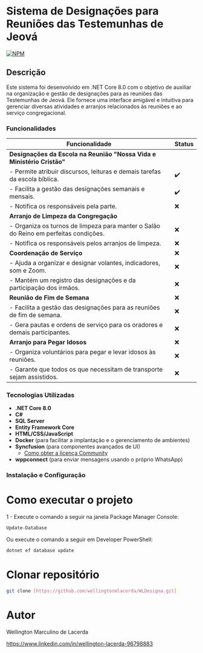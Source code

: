 # Sistema de Designações para Reuniões das Testemunhas de Jeová 
[![NPM](https://img.shields.io/npm/l/react)](https://github.com/wellingtonmlacerda/WLDesigna/blob/master/LICENSE.txt)

## Descrição

Este sistema foi desenvolvido em .NET Core 8.0 com o objetivo de auxiliar na organização e gestão de designações para as reuniões das Testemunhas de Jeová. Ele fornece uma interface amigável e intuitiva para gerenciar diversas atividades e arranjos relacionados às reuniões e ao serviço congregacional.

### Funcionalidades

| Funcionalidade                                                                     | Status |
|---------------------------------------------------------------------------------------|-----|
| **Designações da Escola na Reunião "Nossa Vida e Ministério Cristão"**                |     |
| - Permite atribuir discursos, leituras e demais tarefas da escola bíblica.            | ✔️ |
| - Facilita a gestão das designações semanais e mensais.                               | ✔️ |
| - Notifica os responsáveis pela parte.                                                | ❌ |
| **Arranjo de Limpeza da Congregação**                                                 |     |
| - Organiza os turnos de limpeza para manter o Salão do Reino em perfeitas condições.  | ❌ |
| - Notifica os responsáveis pelos arranjos de limpeza.                                 | ❌ |
| **Coordenação de Serviço**                                                            | ❌ |
| - Ajuda a organizar e designar volantes, indicadores, som e Zoom.                     | ❌ |
| - Mantém um registro das designações e da participação dos irmãos.                    | ❌ | 
| **Reunião de Fim de Semana**                                                          | ❌ |
| - Facilita a gestão das designações para as reuniões de fim de semana.                | ❌ |
| - Gera pautas e ordens de serviço para os oradores e demais participantes.            | ❌ |
| **Arranjo para Pegar Idosos**                                                         | ❌ |
| - Organiza voluntários para pegar e levar idosos às reuniões.                         | ❌ |
| - Garante que todos os que necessitam de transporte sejam assistidos.                 | ❌ |

### Tecnologias Utilizadas

- **.NET Core 8.0**
- **C#**
- **SQL Server**
- **Entity Framework Core**
- **HTML/CSS/JavaScript**
- **Docker** (para facilitar a implantação e o gerenciamento de ambientes)
- **Syncfusion** (para componentes avançados de UI)
  - [Como obter a licença Community](https://www.syncfusion.com/products/communitylicense)
- **wppconnect** (para enviar mensagens usando o próprio WhatsApp)

### Instalação e Configuração

# Como executar o projeto
1 - Execute o comando a seguir na janela Package Manager Console:
```bash
Update-Database
```
Ou execute o comando a seguir em Developer PowerShell:
```bash
dotnet ef database update
```
# Clonar repositório
```bash
git clone [https://github.com/wellingtonmlacerda/WLDesigna.git]
```

# Autor

Wellington Marculino de Lacerda

https://www.linkedin.com/in/wellington-lacerda-96798883
